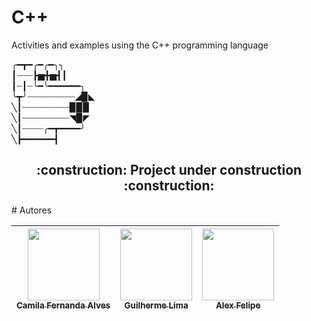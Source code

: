 # C++
Activities and examples using the C++ programming language

╭━┳━╭━╭━╮╮                    
┃┈┈┈┣▅╋▅┫┃                        
┃┈┃┈╰━╰━━━━━━╮                   
╰┳╯┈┈┈┈┈┈┈┈┈◢▉◣                    
╲┃┈┈┈┈┈┈┈┈┈▉▉▉                   
╲┃┈┈┈┈┈┈┈┈┈◥▉◤               
╲┃┈┈┈┈╭━┳━━━━╯                              
╲┣━━━━━━┫﻿                 
                            
<h2 align="center"> 
    :construction:  Project under construction  :construction:
</h2>
# Autores

| [<img loading="lazy" src="https://avatars.githubusercontent.com/u/37356058?v=4" width=115><br><sub>Camila Fernanda Alves</sub>](https://github.com/camilafernanda) |  [<img loading="lazy" src="https://avatars.githubusercontent.com/u/30351153?v=4" width=115><br><sub>Guilherme Lima</sub>](https://github.com/guilhermeonrails) |  [<img loading="lazy" src="https://avatars.githubusercontent.com/u/8989346?v=4" width=115><br><sub>Alex Felipe</sub>](https://github.com/alexfelipe) |
| :---: | :---: | :---: |
